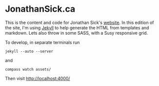 # JonathanSick.ca

This is the content and code for Jonathan Sick's [website](http://www.jonathansick.ca).
In this edition of the site, I'm using [Jekyll](https://github.com/mojombo/jekyll/) to help generate the HTML from templates and markdown.
Lets also throw in some SASS, with a Susy responsive grid.

To develop, in separate terminals run

    jekyll --auto --server

and

    compass watch assets/

Then visit [http://localhost:4000/]()
